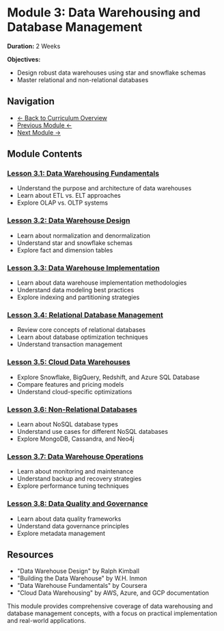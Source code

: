 # Module 3: Data Warehousing and Database Management

**Duration:** 2 Weeks

**Objectives:**
- Design robust data warehouses using star and snowflake schemas
- Master relational and non-relational databases

## Navigation
- [← Back to Curriculum Overview](../README.md)
- [Previous Module ←](../02-programming-foundations/README.md)
- [Next Module →](../04-big-data-processing-and-etl/README.md)

## Module Contents

### [Lesson 3.1: Data Warehousing Fundamentals](./3.1-data-warehousing-fundamentals.md)
- Understand the purpose and architecture of data warehouses
- Learn about ETL vs. ELT approaches
- Explore OLAP vs. OLTP systems

### [Lesson 3.2: Data Warehouse Design](./3.2-data-warehouse-design.md)
- Learn about normalization and denormalization
- Understand star and snowflake schemas
- Explore fact and dimension tables

### [Lesson 3.3: Data Warehouse Implementation](./3.3-data-warehouse-implementation.md)
- Learn about data warehouse implementation methodologies
- Understand data modeling best practices
- Explore indexing and partitioning strategies

### [Lesson 3.4: Relational Database Management](./3.4-relational-database-management.md)
- Review core concepts of relational databases
- Learn about database optimization techniques
- Understand transaction management

### [Lesson 3.5: Cloud Data Warehouses](./3.5-cloud-data-warehouses.md)
- Explore Snowflake, BigQuery, Redshift, and Azure SQL Database
- Compare features and pricing models
- Understand cloud-specific optimizations

### [Lesson 3.6: Non-Relational Databases](./3.6-non-relational-databases.md)
- Learn about NoSQL database types
- Understand use cases for different NoSQL databases
- Explore MongoDB, Cassandra, and Neo4j

### [Lesson 3.7: Data Warehouse Operations](./3.7-data-warehouse-operations.md)
- Learn about monitoring and maintenance
- Understand backup and recovery strategies
- Explore performance tuning techniques

### [Lesson 3.8: Data Quality and Governance](./3.8-data-quality-governance.md)
- Learn about data quality frameworks
- Understand data governance principles
- Explore metadata management

## Resources
- "Data Warehouse Design" by Ralph Kimball
- "Building the Data Warehouse" by W.H. Inmon
- "Data Warehouse Fundamentals" by Coursera
- "Cloud Data Warehousing" by AWS, Azure, and GCP documentation

This module provides comprehensive coverage of data warehousing and database management concepts, with a focus on practical implementation and real-world applications.

